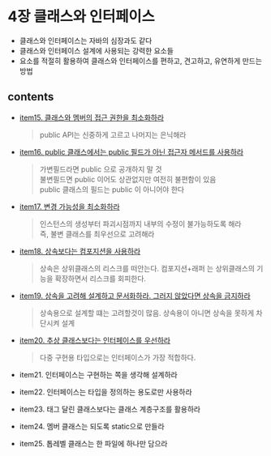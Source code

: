<h1>4장 클래스와 인터페이스</h1>

- 클래스와 인터페이스는 자바의 심장과도 같다
- 클래스와 인터페이스 설계에 사용되는 강력한 요소들
- 요소를 적절히 활용하여 클래스와 인터페이스를 편하고, 견고하고, 유연하게 만드는 방법

<h2>contents</h2>

- [item15. 클래스와 멤버의 접근 권한을 최소화하라](item15/README.md)
  > public API는 신중하게 고르고 나머지는 은닉해라

- [item16. public 클래스에서는 public 필드가 아닌 접근자 메서드를 사용하라](item16/README.md)
  > 가변필드라면 public 으로 공개하지 말 것     
  > 불변필드면 public 이어도 상관없지만 여전히 불편함이 있음  
  > public 클래스의 필드는 public 이 아니어야 한다

- [item17. 변경 가능성을 최소화하라](item17/README.md)
  > 인스턴스의 생성부터 파괴시점까지 내부의 수정이 불가능하도록 해라   
  > 즉, 불변 클래스를 최우선으로 고려해라

- [item18. 상속보다는 컴포지션을 사용하라](item18/README.md)
  > 상속은 상위클래스의 리스크를 떠안는다. 
  > 컴포지션+래퍼 는 상위클래스의 기능을 확장하면서 리스크를 회피한다.

- [item19. 상속을 고려해 설계하고 문서화하라. 그러지 않았다면 상속을 금지하라](item19/README.md)
  >  상속용으로 설계할 떄는 고려할것이 많음. 상속용이 아니면 상속을 못하게 차단시켜 설계

- [item20. 추상 클래스보다는 인터페이스를 우선하라](item20/README.md)
  > 다중 구현용 타입으로는 인터페이스가 가장 적합하다.

- item21. 인터페이스는 구현하는 쪽을 생각해 설계하라
  >

- item22. 인터페이스는 타입을 정의하는 용도로만 사용하라
  >

- item23. 태그 달린 클래스보다는 클래스 계층구조를 활용하라
  >

- item24. 멤버 클래스는 되도록 static으로 만들라
  >

- item25. 톱레벨 클래스는 한 파일에 하나만 담으라
  >
